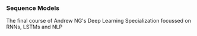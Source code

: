 ### Sequence Models
The final course of Andrew NG's Deep Learning Specialization focussed on RNNs, LSTMs and NLP